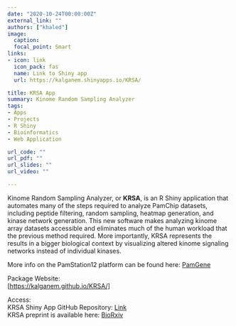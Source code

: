 ```yaml
---
date: "2020-10-24T00:00:00Z"
external_link: ""
authors: ["khaled"]
image:
  caption: 
  focal_point: Smart
links:
- icon: link
  icon_pack: fas
  name: Link to Shiny app
  url: https://kalganem.shinyapps.io/KRSA/

title: KRSA App
summary: Kinome Random Sampling Analyzer
tags:
- Apps
- Projects
- R Shiny
- Bioinformatics
- Web Application

url_code: ""
url_pdf: ""
url_slides: ""
url_video: ""

---
```



Kinome Random Sampling Analyzer, or **KRSA**, is an R Shiny application that automates many of the steps required to analyze PamChip datasets, including peptide filtering, random sampling, heatmap generation, and kinase network generation. This new software makes analyzing kinome array datasets accessible and eliminates much of the human workload that the previous method required. More importantly, KRSA represents the results in a bigger biological context by visualizing altered kinome signaling networks instead of individual kinases.

More info on the PamStation12 platform can be found here: [PamGene](https://pamgene.com/)

Package Website:  
[https://kalganem.github.io/KRSA/]

Access:  
KRSA Shiny App GitHub Repository: [Link](https://github.com/kalganem/KRSA_App)  
KRSA preprint is available here: [BioRxiv](https://www.biorxiv.org/content/10.1101/2020.08.26.268581v1)






